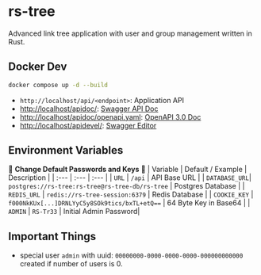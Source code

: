 # rs-tree

Advanced link tree application with user and group management written in Rust.

## Docker Dev

```sh
docker compose up -d --build
```

- `http://localhost/api/<endpoint>`: Application API
- <http://localhost/apidoc/>: [Swagger API Doc](https://swagger.io/tools/swagger-ui/)
- <http://localhost/apidoc/openapi.yaml>: [OpenAPI 3.0 Doc](https://swagger.io/specification/v3/)
- <http://localhost/apidevel/>: [Swagger Editor](https://swagger.io/tools/swagger-editor/)

## Environment Variables
:rotating_light: **Change Default Passwords and Keys** :rotating_light:
| Variable      | Default / Example                               | Description           |
| :---          | :---                                            | :---                  |
| `URL`         | `/api`                                          | API Base URL          |
| `DATABASE_URL`| `postgres://rs-tree:rs-tree@rs-tree-db/rs-tree` | Postgres Database     |
| `REDIS_URL`   | `redis://rs-tree-session:6379`                  | Redis Database        |
| `COOKIE_KEY`  | `f000NkKUx[...]DRNLYyC5y8SOk9tics/bxTL+etQ==`   | 64 Byte Key in Base64 |
| `ADMIN`       | `RS-Tr33`                                       | Initial Admin Password|

## Important Things

- special user `admin` with uuid: `00000000-0000-0000-0000-000000000000` created if number of users is 0.